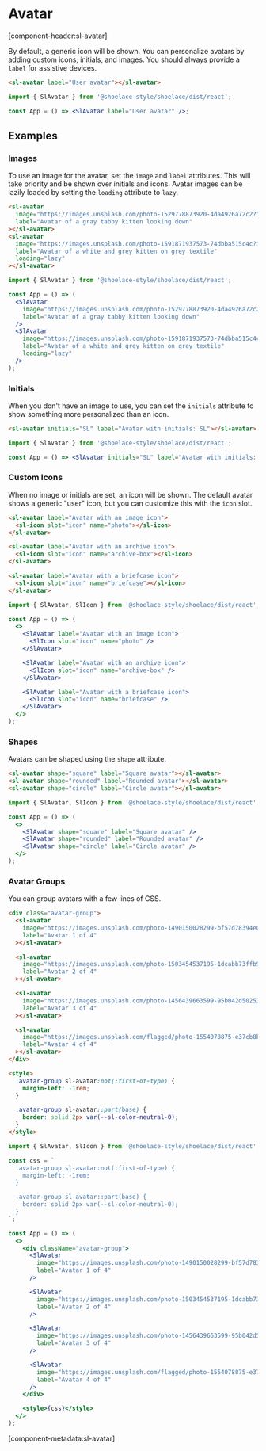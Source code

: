 # Avatar

[component-header:sl-avatar]

By default, a generic icon will be shown. You can personalize avatars by adding custom icons, initials, and images. You should always provide a `label` for assistive devices.

```html preview
<sl-avatar label="User avatar"></sl-avatar>
```

```jsx react
import { SlAvatar } from '@shoelace-style/shoelace/dist/react';

const App = () => <SlAvatar label="User avatar" />;
```

## Examples

### Images

To use an image for the avatar, set the `image` and `label` attributes. This will take priority and be shown over initials and icons.
Avatar images can be lazily loaded by setting the `loading` attribute to `lazy`.

```html preview
<sl-avatar
  image="https://images.unsplash.com/photo-1529778873920-4da4926a72c2?ixlib=rb-1.2.1&auto=format&fit=crop&w=300&q=80"
  label="Avatar of a gray tabby kitten looking down"
></sl-avatar>
<sl-avatar
  image="https://images.unsplash.com/photo-1591871937573-74dbba515c4c?ixlib=rb-1.2.1&auto=format&fit=crop&w=300&q=80"
  label="Avatar of a white and grey kitten on grey textile"
  loading="lazy"
></sl-avatar>
```

```jsx react
import { SlAvatar } from '@shoelace-style/shoelace/dist/react';

const App = () => (
  <SlAvatar
    image="https://images.unsplash.com/photo-1529778873920-4da4926a72c2?ixlib=rb-1.2.1&auto=format&fit=crop&w=300&q=80"
    label="Avatar of a gray tabby kitten looking down"
  />
  <SlAvatar
    image="https://images.unsplash.com/photo-1591871937573-74dbba515c4c?ixlib=rb-1.2.1&auto=format&fit=crop&w=300&q=80"
    label="Avatar of a white and grey kitten on grey textile"
    loading="lazy"
  />
);
```

### Initials

When you don't have an image to use, you can set the `initials` attribute to show something more personalized than an icon.

```html preview
<sl-avatar initials="SL" label="Avatar with initials: SL"></sl-avatar>
```

```jsx react
import { SlAvatar } from '@shoelace-style/shoelace/dist/react';

const App = () => <SlAvatar initials="SL" label="Avatar with initials: SL" />;
```

### Custom Icons

When no image or initials are set, an icon will be shown. The default avatar shows a generic "user" icon, but you can customize this with the `icon` slot.

```html preview
<sl-avatar label="Avatar with an image icon">
  <sl-icon slot="icon" name="photo"></sl-icon>
</sl-avatar>

<sl-avatar label="Avatar with an archive icon">
  <sl-icon slot="icon" name="archive-box"></sl-icon>
</sl-avatar>

<sl-avatar label="Avatar with a briefcase icon">
  <sl-icon slot="icon" name="briefcase"></sl-icon>
</sl-avatar>
```

```jsx react
import { SlAvatar, SlIcon } from '@shoelace-style/shoelace/dist/react';

const App = () => (
  <>
    <SlAvatar label="Avatar with an image icon">
      <SlIcon slot="icon" name="photo" />
    </SlAvatar>

    <SlAvatar label="Avatar with an archive icon">
      <SlIcon slot="icon" name="archive-box" />
    </SlAvatar>

    <SlAvatar label="Avatar with a briefcase icon">
      <SlIcon slot="icon" name="briefcase" />
    </SlAvatar>
  </>
);
```

### Shapes

Avatars can be shaped using the `shape` attribute.

```html preview
<sl-avatar shape="square" label="Square avatar"></sl-avatar>
<sl-avatar shape="rounded" label="Rounded avatar"></sl-avatar>
<sl-avatar shape="circle" label="Circle avatar"></sl-avatar>
```

```jsx react
import { SlAvatar, SlIcon } from '@shoelace-style/shoelace/dist/react';

const App = () => (
  <>
    <SlAvatar shape="square" label="Square avatar" />
    <SlAvatar shape="rounded" label="Rounded avatar" />
    <SlAvatar shape="circle" label="Circle avatar" />
  </>
);
```

### Avatar Groups

You can group avatars with a few lines of CSS.

```html preview
<div class="avatar-group">
  <sl-avatar
    image="https://images.unsplash.com/photo-1490150028299-bf57d78394e0?ixid=MXwxMjA3fDB8MHxwaG90by1wYWdlfHx8fGVufDB8fHw%3D&ixlib=rb-1.2.1&auto=format&fit=crop&w=256&h=256&q=80&crop=right"
    label="Avatar 1 of 4"
  ></sl-avatar>

  <sl-avatar
    image="https://images.unsplash.com/photo-1503454537195-1dcabb73ffb9?ixid=MXwxMjA3fDB8MHxwaG90by1wYWdlfHx8fGVufDB8fHw%3D&ixlib=rb-1.2.1&auto=format&fit=crop&w=256&h=256&crop=left&q=80"
    label="Avatar 2 of 4"
  ></sl-avatar>

  <sl-avatar
    image="https://images.unsplash.com/photo-1456439663599-95b042d50252?ixid=MXwxMjA3fDB8MHxwaG90by1wYWdlfHx8fGVufDB8fHw%3D&ixlib=rb-1.2.1&auto=format&fit=crop&w=256&h=256&crop=left&q=80"
    label="Avatar 3 of 4"
  ></sl-avatar>

  <sl-avatar
    image="https://images.unsplash.com/flagged/photo-1554078875-e37cb8b0e27d?ixid=MXwxMjA3fDB8MHxwaG90by1wYWdlfHx8fGVufDB8fHw%3D&ixlib=rb-1.2.1&auto=format&fit=crop&w=256&h=256&crop=top&q=80"
    label="Avatar 4 of 4"
  ></sl-avatar>
</div>

<style>
  .avatar-group sl-avatar:not(:first-of-type) {
    margin-left: -1rem;
  }

  .avatar-group sl-avatar::part(base) {
    border: solid 2px var(--sl-color-neutral-0);
  }
</style>
```

```jsx react
import { SlAvatar, SlIcon } from '@shoelace-style/shoelace/dist/react';

const css = `
  .avatar-group sl-avatar:not(:first-of-type) {
    margin-left: -1rem;
  }

  .avatar-group sl-avatar::part(base) {
    border: solid 2px var(--sl-color-neutral-0);
  }
`;

const App = () => (
  <>
    <div className="avatar-group">
      <SlAvatar
        image="https://images.unsplash.com/photo-1490150028299-bf57d78394e0?ixid=MXwxMjA3fDB8MHxwaG90by1wYWdlfHx8fGVufDB8fHw%3D&ixlib=rb-1.2.1&auto=format&fit=crop&w=256&h=256&q=80&crop=right"
        label="Avatar 1 of 4"
      />

      <SlAvatar
        image="https://images.unsplash.com/photo-1503454537195-1dcabb73ffb9?ixid=MXwxMjA3fDB8MHxwaG90by1wYWdlfHx8fGVufDB8fHw%3D&ixlib=rb-1.2.1&auto=format&fit=crop&w=256&h=256&crop=left&q=80"
        label="Avatar 2 of 4"
      />

      <SlAvatar
        image="https://images.unsplash.com/photo-1456439663599-95b042d50252?ixid=MXwxMjA3fDB8MHxwaG90by1wYWdlfHx8fGVufDB8fHw%3D&ixlib=rb-1.2.1&auto=format&fit=crop&w=256&h=256&crop=left&q=80"
        label="Avatar 3 of 4"
      />

      <SlAvatar
        image="https://images.unsplash.com/flagged/photo-1554078875-e37cb8b0e27d?ixid=MXwxMjA3fDB8MHxwaG90by1wYWdlfHx8fGVufDB8fHw%3D&ixlib=rb-1.2.1&auto=format&fit=crop&w=256&h=256&crop=top&q=80"
        label="Avatar 4 of 4"
      />
    </div>

    <style>{css}</style>
  </>
);
```

[component-metadata:sl-avatar]
